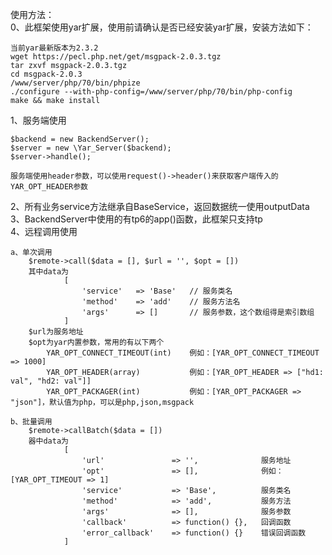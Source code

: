 使用方法：   
0、此框架使用yar扩展，使用前请确认是否已经安装yar扩展，安装方法如下：
    
    当前yar最新版本为2.3.2
    wget https://pecl.php.net/get/msgpack-2.0.3.tgz
    tar zxvf msgpack-2.0.3.tgz  
    cd msgpack-2.0.3  
    /www/server/php/70/bin/phpize
    ./configure --with-php-config=/www/server/php/70/bin/php-config
    make && make install

1、服务端使用
    
    $backend = new BackendServer();
    $server = new \Yar_Server($backend);
    $server->handle();

    服务端使用header参数，可以使用request()->header()来获取客户端传入的YAR_OPT_HEADER参数

2、所有业务service方法继承自BaseService，返回数据统一使用outputData  
3、BackendServer中使用的有tp6的app()函数，此框架只支持tp    
4、远程调用使用    
        
    a、单次调用
        $remote->call($data = [], $url = '', $opt = [])
        其中data为
                [
                    'service'   => 'Base'   // 服务类名
                    'method'    => 'add'    // 服务方法名
                    'args'      => []       // 服务参数，这个数组得是索引数组
                ]
        $url为服务地址
        $opt为yar内置参数，常用的有以下两个
            YAR_OPT_CONNECT_TIMEOUT(int)    例如：[YAR_OPT_CONNECT_TIMEOUT => 1000]
            YAR_OPT_HEADER(array)           例如：[YAR_OPT_HEADER => ["hd1: val", "hd2: val"]]
            YAR_OPT_PACKAGER(int)           例如：[YAR_OPT_PACKAGER => "json"]，默认值为php，可以是php,json,msgpack
            
    b、批量调用
        $remote->callBatch($data = [])
        器中data为
                [
                    'url'               => '',              服务地址
                    'opt'               => [],              例如：[YAR_OPT_TIMEOUT => 1]
                    'service'           => 'Base',          服务类名
                    'method'            => 'add',           服务方法
                    'args'              => [],              服务参数
                    'callback'          => function() {},   回调函数
                    'error_callback'    => function() {}    错误回调函数
                ]